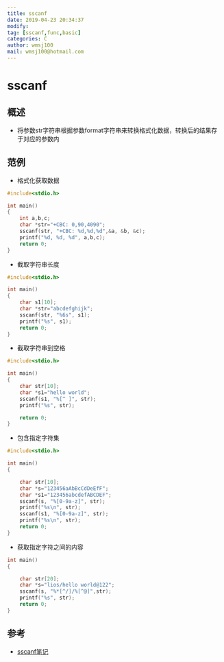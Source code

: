 ```yaml
---
title: sscanf
date: 2019-04-23 20:34:37	
modify: 
tag: [sscanf,func,basic]
categories: C
author: wmsj100
mail: wmsj100@hotmail.com
---
```


# sscanf

## 概述
- 将参数str字符串根据参数format字符串来转换格式化数据，转换后的结果存于对应的参数内

## 范例
- 格式化获取数据
```c
#include<stdio.h>

int main()
{
    int a,b,c;
    char *str="+CBC: 0,90,4090";
    sscanf(str, "+CBC: %d,%d,%d",&a, &b, &c);
    printf("%d, %d, %d", a,b,c);
    return 0;
}
```
- 截取字符串长度
```c
#include<stdio.h>

int main()
{
    char s1[10];
    char *str="abcdefghijk";
    sscanf(str, "%6s", s1);
    printf("%s", s1);
    return 0;
}
```
- 截取字符串到空格
```c
#include<stdio.h>

int main()
{
    char str[10];
    char *s1="hello world";
    sscanf(s1, "%[^ ]", str);
    printf("%s", str);

    return 0;
}
```
- 包含指定字符集
```c
#include<stdio.h>

int main()
{

    char str[10];
    char *s="123456aAbBcCdDeEfF";
    char *s1="123456abcdefABCDEF";
    sscanf(s, "%[0-9a-z]", str);
    printf("%s\n", str);
    sscanf(s1, "%[0-9a-z]", str);
    printf("%s\n", str);
    return 0;
}
```
- 获取指定字符之间的内容
```c
int main()
{

    char str[20];
    char *s="lios/hello world@122";
    sscanf(s, "%*[^/]/%[^@]",str);
    printf("%s", str);
    return 0;
}
```


## 参考
- [sscanf笔记](https://www.cnblogs.com/yangguang-it/p/7414242.html)
